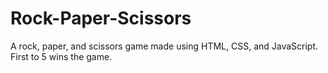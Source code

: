 # Rock-Paper-Scissors

A rock, paper, and scissors game made using HTML, CSS, and JavaScript.
First to 5 wins the game.
